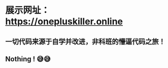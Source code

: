 #  展示网址：<https://onepluskiller.online>
##
##
##
##
##
##
##
## 一切代码来源于自学并改进，非科班的懵逼代码之旅！
## Nothing !                    😅😅
